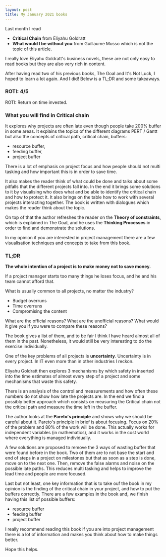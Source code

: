 ```yaml
---
layout: post
title: My January 2021 books
---
```


Last month I read 
- **Critical Chain** from Eliyahu Goldratt
- **What would I be without you** from Guillaume Musso which is not the topic of this article. 

I really love Eliyahu Goldratt's business novels, these are not only easy to read books but they are also very rich in content. 

After having read two of his previous books, The Goal and It's Not Luck, I hoped to learn a lot again. And I did! Below is a TL;DR and some takeaways.  

### ROTI: 4/5 
ROTI: Return on time invested.

### What you will find in Critical chain

It explores why projects are often late even though people take 200% buffer in some areas. 
It explains the topics of the different diagrams PERT / Gantt but also the concepts of critical path, critical chain, buffers:
- resource buffer, 
- feeding buffer, 
- project buffer

There is a lot of emphasis on project focus and how people should not multi tasking and how important this is in order to save time. 

It also makes the reader think of what could be done and talks about some pitfalls that the different projects fall into. 
In the end it brings some solutions to it by visualising who does what and be able to identify the critical chain and how to protect it. 
It also brings on the table how to work with several projects interacting together. The book is written with dialogues which makes the reader think about the topic. 

On top of that the author refreshes the reader on the **Theory of constraints**, which is explained in The Goal, and he uses the **Thinking Processes** in order to find and demonstrate the solutions. 

In my opinion if you are interested in project management there are a few visualisation techniques and concepts to take from this book.

### TL;DR

**The whole intention of a project is to make money not to save money.**

If a project manager starts too many things he loses focus, and he and his team cannot afford that. 

What is usually common to all projects, no matter the industry? 

* Budget overruns
* Time overruns
* Compromising the content

What are the official reasons? What are the unofficial reasons? What would it give you if you were to compare these reasons? 

The book gives a list of them, and to be fair I think I have heard almost all of them in the past. 
Nonetheless, it would still be very interesting to do the exercise individually.

One of the key problems of all projects is **uncertainty**. Uncertainty is in every project. In IT even more than in other industries I reckon. 

Eliyahu Goldratt then explores 3 mechanisms by which safety in inserted into the time estimates of almost every step of a project and some mechanisms that waste this safety. 

There is an analysis of the control and measurements and how often these numbers do not show how late the projects are. In the end we find a possibly better approach which consists on measuring the Critical chain not the critical path and measure the time left in the buffer. 

The author looks at the **Pareto's principle** and shows why we should be careful about it. Pareto's principle in brief is about focusing. Focus on 20% of the problem and 80% of the work will be done. 
This actually works for independent variables (in mathematics), and it works in the cost world where everything is managed individually. 

A few solutions are proposed to remove the 3 ways of wasting buffer that were found before in the book. Two of them are to not base the start and end of steps in a project on milestones but that as soon as a step is done, move on to the next one. 
Then, remove the false alarms and noise on the possible late paths. This reduces multi tasking and helps to improve the lead time and people are more focused. 

Last but not least, one key information that is to take ouf the book in my opinion is the finding of the critical chain in your project, and how to put the buffers correctly. There are a few examples in the book and, we finish having this list of possible buffers:
- resource buffer
- feeding buffer
- project buffer

I really recommend reading this book if you are into project management there is a lot of information and makes you think about how to make things better. 

Hope this helps. 
